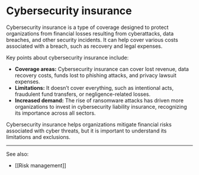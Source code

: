 
# Cybersecurity insurance

Cybersecurity insurance is a type of coverage designed to protect organizations from financial losses resulting from cyberattacks, data breaches, and other security incidents. It can help cover various costs associated with a breach, such as recovery and legal expenses.

Key points about cybersecurity insurance include:

- **Coverage areas:** Cybersecurity insurance can cover lost revenue, data recovery costs, funds lost to phishing attacks, and privacy lawsuit expenses.
- **Limitations:** It doesn’t cover everything, such as intentional acts, fraudulent fund transfers, or negligence-related losses.
- **Increased demand:** The rise of ransomware attacks has driven more organizations to invest in cybersecurity liability insurance, recognizing its importance across all sectors.

Cybersecurity insurance helps organizations mitigate financial risks associated with cyber threats, but it is important to understand its limitations and exclusions.

---

See also:

- [[Risk management]]